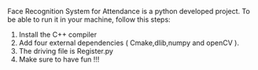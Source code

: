 Face Recognition System for Attendance is a python developed project. 
To be able to run it in your machine, follow this steps:
1. Install the C++ compiler
2. Add four external dependencies ( Cmake,dlib,numpy and openCV ).
3. The driving file is Register.py
4. Make sure to have fun !!!
 
